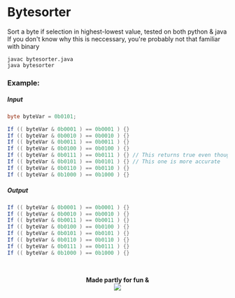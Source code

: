 # Bytesorter 
Sort a byte if selection in highest-lowest value, tested on both python & java<br>
If you don't know why this is neccessary, you're probably not that familiar with binary
<br>
```
javac bytesorter.java
java bytesorter
```

### Example:
##### Input

```java
byte byteVar = 0b0101;

If (( byteVar & 0b0001 ) == 0b0001 ) {}
If (( byteVar & 0b0010 ) == 0b0010 ) {}
If (( byteVar & 0b0011 ) == 0b0011 ) {}
If (( byteVar & 0b0100 ) == 0b0100 ) {}
If (( byteVar & 0b0111 ) == 0b0111 ) {} // This returns true even though
If (( byteVar & 0b0101 ) == 0b0101 ) {} // This one is more accurate
If (( byteVar & 0b0110 ) == 0b0110 ) {}
If (( byteVar & 0b1000 ) == 0b1000 ) {}
```

##### Output
```java
If (( byteVar & 0b0001 ) == 0b0001 ) {}
If (( byteVar & 0b0010 ) == 0b0010 ) {}
If (( byteVar & 0b0011 ) == 0b0011 ) {}
If (( byteVar & 0b0100 ) == 0b0100 ) {}
If (( byteVar & 0b0101 ) == 0b0101 ) {}
If (( byteVar & 0b0110 ) == 0b0110 ) {}
If (( byteVar & 0b0111 ) == 0b0111 ) {}
If (( byteVar & 0b1000 ) == 0b1000 ) {}
```

<br>
<p align="center"> 
  <strong>
  Made partly for fun &
  </strong> <br>
  <a href="https://java.com"> <img src="http://ForTheBadge.com/images/badges/made-with-java.svg"> </a>
</p>
